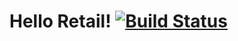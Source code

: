 # Hello Retail!  [![Build Status](https://travis-ci.org/Nordstrom/hello-retail.svg)](https://travis-ci.org/Nordstrom/hello-retail)
